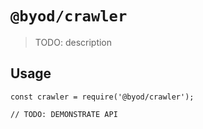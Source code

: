 # `@byod/crawler`

> TODO: description

## Usage

```
const crawler = require('@byod/crawler');

// TODO: DEMONSTRATE API
```
